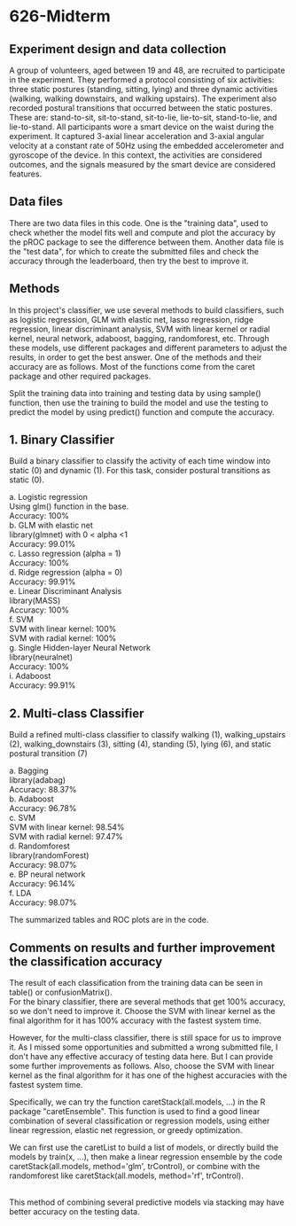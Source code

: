 # 626-Midterm

## Experiment design and data collection

A group of volunteers, aged between 19 and 48, are recruited to participate in the experiment. They performed a protocol consisting of six activities: three static postures (standing, sitting, lying) and three dynamic activities (walking, walking downstairs, and walking upstairs). The experiment also recorded postural transitions that occurred between the static postures. These are: stand-to-sit, sit-to-stand, sit-to-lie, lie-to-sit, stand-to-lie, and lie-to-stand. All participants wore a smart device on the waist during the experiment. It captured 3-axial linear acceleration and 3-axial angular velocity at a constant rate of 50Hz using the embedded accelerometer and gyroscope of the device. In this context, the activities are considered outcomes, and the signals measured by the smart device are considered features. 

## Data files 

There are two data files in this code. One is the "training data", used to check whether the model fits well and compute and plot the accuracy by the pROC package to see the difference between them. Another data file is the "test data", for which to create the submitted files and check the accuracy through the leaderboard, then try the best to improve it. 

## Methods
In this project's classifier, we use several methods to build classifiers, such as logistic regression, GLM with elastic net, lasso regression, ridge regression, linear discriminant analysis, SVM with linear kernel or radial kernel, neural network, adaboost, bagging, randomforest, etc. Through these models, use different packages and different parameters to adjust the results, in order to get the best answer. One of the methods and their accuracy are as follows. Most of the functions come from the caret package and other required packages.
<br/>

Split the training data into training and testing data by using sample() function, then use the training to build the model and use the testing to predict the model by using predict() function and compute the accuracy.

## 1. Binary Classifier
Build a binary classifier to classify the activity of each time window into static (0) and dynamic (1). For this task, consider postural transitions as static (0).
<br/>

a. Logistic regression 
<br/>
Using glm() function in the base.
<br/>
Accuracy: 100%
<br/>
b.  GLM with elastic net
<br/>
library(glmnet) with 0 < alpha <1
<br/>
Accuracy: 99.01%
<br/>
c. Lasso regression (alpha = 1)
<br/>
Accuracy: 100%
<br/>
d. Ridge regression (alpha = 0)
<br/>
Accuracy: 99.91%
<br/>
e. Linear Discriminant Analysis
<br/>
library(MASS)
<br/>
Accuracy: 100%
<br/>
f. SVM
<br/>
SVM with linear kernel: 100%
<br/>
SVM with radial kernel: 100%
<br/>
g. Single Hidden-layer Neural Network
<br/>
library(neuralnet)
<br/>
Accuracy: 100%
<br/>
i. Adaboost
<br/>
Accuracy:  99.91%
<br/>

## 2. Multi-class Classifier
Build a refined multi-class classifier to classify walking (1), walking_upstairs (2), walking_downstairs (3), sitting (4), standing (5), lying (6), and static postural transition (7)
<br/>

a. Bagging
<br/>
library(adabag)
<br/>
Accuracy: 88.37%
<br/>
b. Adaboost
<br/>
Accuracy: 96.78%
<br/>
c. SVM
<br/>
SVM with linear kernel: 98.54%
<br/>
SVM with radial kernel: 97.47%
<br/>
d. Randomforest
<br/>
library(randomForest)
<br/>
Accuracy: 98.07%
<br/>
e. BP neural network
<br/>
Accuracy: 96.14%
<br/>
f. LDA
<br/>
Accuracy: 98.07%
<br/>

The summarized tables and ROC plots are in the code.

## Comments on results and further improvement the classification accuracy
The result of each classification from the training data can be seen in table() or confusionMatrix().
<br/>
For the binary classifier, there are several methods that get 100% accuracy, so we don't need to improve it. Choose the SVM with linear kernel as the final algorithm for it has 100% accuracy with the fastest system time.
<br/>

However, for the multi-class classifier, there is still space for us to improve it. As I missed some opportunities and submitted a wrong submitted file, I don't have any effective accuracy of testing data here. But I can provide some further improvements as follows. Also, choose the SVM with linear kernel as the final algorithm for it has one of the highest accuracies with the fastest system time.
<br/>

Specifically, we can try the function caretStack(all.models, ...) in the R package "caretEnsemble". This function is used to find a good linear combination of several classification or regression models, using either linear regression, elastic net regression, or greedy optimization.
<br/>

We can first use the caretList to build a list of models, or directly build the models by train(x, ...), then make a linear regression ensemble by the code caretStack(all.models, method='glm', trControl), or combine with the randomforest like caretStack(all.models, method='rf', trControl). 

<br/>
This method of combining several predictive models via stacking may have better accuracy on the testing data.




